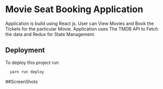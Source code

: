 
# Movie Seat Booking Application

Application is build using React js. User can View Movies and Book the 
Tickets for the particular Movie. Application uses The TMDB API to Fetch the data
and Redux for State Management.



## Deployment

To deploy this project run

```bash
  yarn run deploy
```

##ScreenShots
